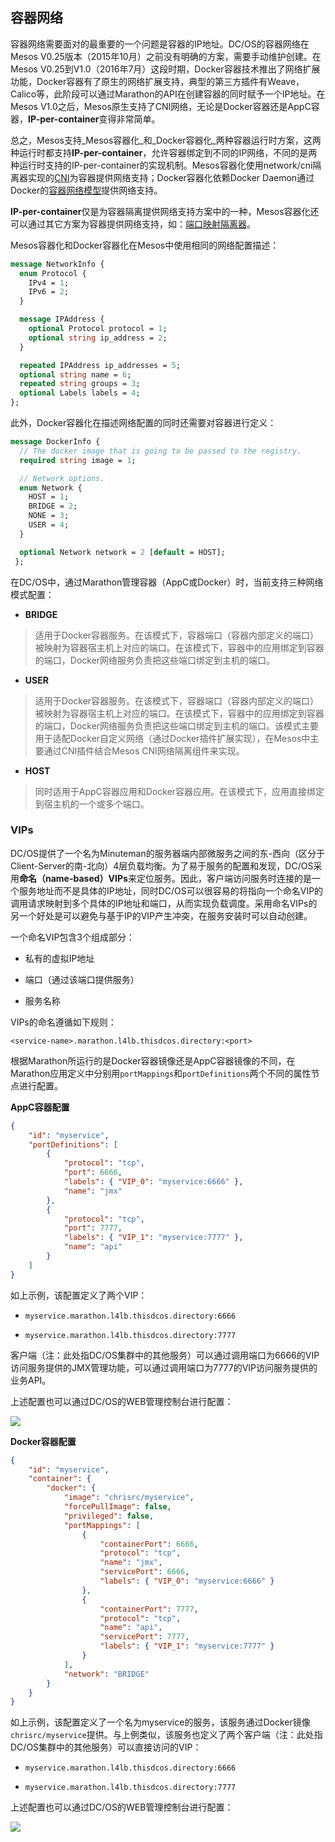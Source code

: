 ## 容器网络

容器网络需要面对的最重要的一个问题是容器的IP地址。DC/OS的容器网络在Mesos V0.25版本（2015年10月）之前没有明确的方案，需要手动维护创建。在Mesos V0.25到V1.0（2016年7月）这段时期，Docker容器技术推出了网络扩展功能，Docker容器有了原生的网络扩展支持，典型的第三方插件有Weave，Calico等，此阶段可以通过Marathon的API在创建容器的同时赋予一个IP地址。在Mesos V1.0之后，Mesos原生支持了CNI网络，无论是Docker容器还是AppC容器，**IP-per-container**变得非常简单。

总之，Mesos支持_Mesos容器化_和_Docker容器化_两种容器运行时方案，这两种运行时都支持**IP-per-container**，允许容器绑定到不同的IP网络，不同的是两种运行时支持的IP-per-container的实现机制。Mesos容器化使用network/cni隔离器实现的[CNI](https://github.com/containernetworking/cni/blob/master/SPEC.md)为容器提供网络支持；Docker容器化依赖Docker Daemon通过Docker的[容器网络模型](https://github.com/docker/libnetwork)提供网络支持。

**IP-per-container**仅是为容器隔离提供网络支持方案中的一种，Mesos容器化还可以通过其它方案为容器提供网络支持，如：[端口映射隔离器](https://github.com/apache/mesos/blob/master/docs/port-mapping-isolator.md)。

Mesos容器化和Docker容器化在Mesos中使用相同的网络配置描述：

```protobuf
message NetworkInfo {
  enum Protocol {
    IPv4 = 1;
    IPv6 = 2;
  }

  message IPAddress {
    optional Protocol protocol = 1;
    optional string ip_address = 2;
  }

  repeated IPAddress ip_addresses = 5;
  optional string name = 6;
  repeated string groups = 3;
  optional Labels labels = 4;
};
```

此外，Docker容器化在描述网络配置的同时还需要对容器进行定义：

```protobuf
message DockerInfo {
  // The docker image that is going to be passed to the registry.
  required string image = 1;

  // Network options.
  enum Network {
    HOST = 1;
    BRIDGE = 2;
    NONE = 3;
    USER = 4;
  }

  optional Network network = 2 [default = HOST];
 };
```

在DC/OS中，通过Marathon管理容器（AppC或Docker）时，当前支持三种网络模式配置：

* **BRIDGE**

> 适用于Docker容器服务。在该模式下，容器端口（容器内部定义的端口）被映射为容器宿主机上对应的端口。在该模式下，容器中的应用绑定到容器的端口，Docker网络服务负责把这些端口绑定到主机的端口。

* **USER**

> 适用于Docker容器服务。在该模式下，容器端口（容器内部定义的端口）被映射为容器宿主机上对应的端口。在该模式下，容器中的应用绑定到容器的端口，Docker网络服务负责把这些端口绑定到主机的端口。该模式主要用于适配Docker自定义网络（通过Docker插件扩展实现），在Mesos中主要通过CNI插件结合Mesos CNI网络隔离组件来实现。

* **HOST**

> 同时适用于AppC容器应用和Docker容器应用。在该模式下，应用直接绑定到宿主机的一个或多个端口。

### VIPs

DC/OS提供了一个名为Minuteman的服务器端内部微服务之间的东-西向（区分于Client-Server的南-北向）4层负载均衡。为了易于服务的配置和发现，DC/OS采用**命名（name-based）VIPs**来定位服务。因此，客户端访问服务时连接的是一个服务地址而不是具体的IP地址，同时DC/OS可以很容易的将指向一个命名VIP的调用请求映射到多个具体的IP地址和端口，从而实现负载调度。采用命名VIPs的另一个好处是可以避免与基于IP的VIP产生冲突，在服务安装时可以自动创建。

一个命名VIP包含3个组成部分：

* 私有的虚拟IP地址

* 端口（通过该端口提供服务）

* 服务名称

VIPs的命名遵循如下规则：

`<service-name>.marathon.l4lb.thisdcos.directory:<port>`

根据Marathon所运行的是Docker容器镜像还是AppC容器镜像的不同，在Marathon应用定义中分别用`portMappings`和`portDefinitions`两个不同的属性节点进行配置。

**AppC容器配置**

```json
{
    "id": "myservice",
    "portDefinitions": [ 
        { 
            "protocol": "tcp", 
            "port": 6666, 
            "labels": { "VIP_0": "myservice:6666" }, 
            "name": "jmx" 
        }, 
        { 
            "protocol": "tcp", 
            "port": 7777, 
            "labels": { "VIP_1": "myservice:7777" }, 
            "name": "api" 
        } 
    ]
}
```

如上示例，该配置定义了两个VIP：

* `myservice.marathon.l4lb.thisdcos.directory:6666`

* `myservice.marathon.l4lb.thisdcos.directory:7777`

客户端（注：此处指DC/OS集群中的其他服务）可以通过调用端口为6666的VIP访问服务提供的JMX管理功能，可以通过调用端口为7777的VIP访问服务提供的业务API。

上述配置也可以通过DC/OS的WEB管理控制台进行配置：

![](/assets/dcos_network_vip_appc.png)

**Docker容器配置**

```json
{ 
    "id": "myservice", 
    "container": { 
        "docker": { 
            "image": "chrisrc/myservice", 
            "forcePullImage": false, 
            "privileged": false, 
            "portMappings": [ 
                { 
                    "containerPort": 6666, 
                    "protocol": "tcp", 
                    "name": "jmx", 
                    "servicePort": 6666, 
                    "labels": { "VIP_0": "myservice:6666" } 
                }, 
                { 
                    "containerPort": 7777, 
                    "protocol": "tcp", 
                    "name": "api", 
                    "servicePort": 7777, 
                    "labels": { "VIP_1": "myservice:7777" } 
                } 
            ], 
            "network": "BRIDGE" 
        } 
    }
}
```

如上示例，该配置定义了一个名为myservice的服务，该服务通过Docker镜像`chrisrc/myservice`提供。与上例类似，该服务也定义了两个客户端（注：此处指DC/OS集群中的其他服务）可以直接访问的VIP：

* `myservice.marathon.l4lb.thisdcos.directory:6666`

* `myservice.marathon.l4lb.thisdcos.directory:7777`

上述配置也可以通过DC/OS的WEB管理控制台进行配置：

![](/assets/dcos_network_vip_docker.png)

